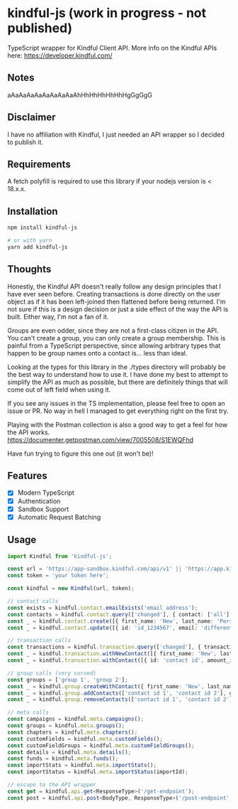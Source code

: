 # kindful-js (work in progress - not published)

TypeScript wrapper for Kindful Client API. More info on the Kindful APIs here: <https://developer.kindful.com/>

## Notes

aAaAaAaAaAaAaAaAaAhHhHhHhHhHhHgGgGgG

## Disclaimer

I have no affiliation with Kindful, I just needed an API wrapper so I decided to publish it.

## Requirements

A fetch polyfill is required to use this library if your nodejs version is < 18.x.x.

## Installation

```sh
npm install kindful-js

# or with yarn
yarn add kindful-js
```

## Thoughts

Honestly, the Kindful API doesn't really follow any design principles that I have ever seen before. Creating transactions is done directly on the user object as if it has been left-joined then flattened before being returned. I'm not sure if this is a design decision or just a side effect of the way the API is built. Either way, I'm not a fan of it.

Groups are even odder, since they are not a first-class citizen in the API. You can't create a group, you can only create a group membership. This is painful from a TypeScript perspective, since allowing arbitrary types that happen to be group names onto a contact is... less than ideal.

Looking at the types for this library in the ./types directory will probably be the best way to understand how to use it. I have done my best to attempt to simplify the API as much as possible, but there are definitely things that will come out of left field when using it.

If you see any issues in the TS implementation, please feel free to open an issue or PR. No way in hell I managed to get everything right on the first try.

Playing with the Postman collection is also a good way to get a feel for how the API works. <https://documenter.getpostman.com/view/7005508/S1EWQFhd>

Have fun trying to figure this one out (it won't be)!

## Features

- [x] Modern TypeScript
- [x] Authentication
- [x] Sandbox Support
- [x] Automatic Request Batching

## Usage

```ts
import Kindful from 'kindful-js';

const url = 'https://app-sandbox.kindful.com/api/v1' || 'https://app.kindful.com/api/v1';
const token = 'your token here';

const kindful = new Kindful(url, token);

// contact calls
const exists = kindful.contact.emailExists('email address');
const contacts = kindful.contact.query(['changed'], { contact: ['all'] });
const _ = kindful.contact.create([{ first_name: 'New', last_name: 'Person', email: 'new@person.com' }]);
const _ = kindful.contact.update([{ id: 'id_1234567', email: 'different@person.com' }]);

// transaction calls
const transactions = kindful.transaction.query(['changed'], { transaction: ['all'], contact: ['all'] });
const _ = kindful.transaction.withNewContact([{ first_name: 'New', last_name: 'Person', email: 'new@person.com', amount_in_cents: 500, transaction_time: new Date().toISOString(), fund: 'General', fund_id: '1' }]);
const _ = kindful.transaction.withContact([{ id: 'contact id', amount_in_cents: 500, transaction_time: new Date().toISOString(), fund: 'General', fund_id: '1' }]);

// group calls (very cursed)
const groups = ['group 1', 'group 2'];
const _ = kindful.group.createWithContact({ first_name: 'New', last_name: 'Person', email: 'new@person.com' }, groups);
const _ = kindful.group.addContacts(['contact id 1', 'contact id 2'], groups); // might also create a group if it doesn't exist? not sure
const _ = kindful.group.removeContacts(['contact id 1', 'contact id 2'], groups);

// meta calls
const campaigns = kindful.meta.campaigns();
const groups = kindful.meta.groups();
const chapters = kindful.meta.chapters();
const customFields = kindful.meta.customFields();
const customFieldGroups = kindful.meta.customFieldGroups();
const details = kindful.meta.details();
const funds = kindful.meta.funds();
const importStats = kindful.meta.importStats();
const importStatus = kindful.meta.importStatus(importId);

// escape to the API wrapper
const get = kindful.api.get<ResponseType>('/get-endpoint');
const post = kindful.api.post<BodyType, ResponseType>('/post-endpoint', { body: 'here' });
```
